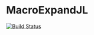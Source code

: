 # MacroExpandJL

[![Build Status](https://travis-ci.org/timholy/MacroExpandJL.jl.svg?branch=master)](https://travis-ci.org/timholy/MacroExpandJL.jl)
